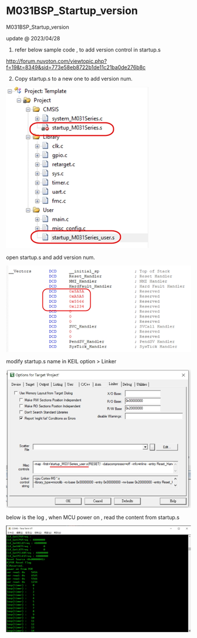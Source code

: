 # M031BSP_Startup_version
 M031BSP_Startup_version


update @ 2023/04/28

1. refer below sample code , to add version control in startup.s

http://forum.nuvoton.com/viewtopic.php?f=19&t=8349&sid=773e58eb8722b1de11c21ba0de276b8c

2. Copy startup.s to a new one to add version num.

![image](https://github.com/released/M031BSP_Startup_version/blob/main/add_new_startups.jpg)	



open startup.s and add version num.

![image](https://github.com/released/M031BSP_Startup_version/blob/main/modify_startups.jpg)	



modify startup.s name in KEIL option > Linker

![image](https://github.com/released/M031BSP_Startup_version/blob/main/modify_option_linker.jpg)	



below is the log , when MCU power on , read the content from startup.s 

![image](https://github.com/released/M031BSP_Startup_version/blob/main/log.jpg)	

